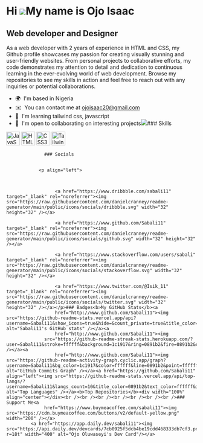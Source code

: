 Hi ![](https://user-images.githubusercontent.com/18350557/176309783-0785949b-9127-417c-8b55-ab5a4333674e.gif)My name is Ojo Isaac
=================================================================================================================================

Web developer and Designer
--------------------------

As a web developer with 2 years of experience in HTML and CSS, my Github profile showcases my passion for creating visually stunning and user-friendly websites. From personal projects to collaborative efforts, my code demonstrates my attention to detail and dedication to continuous learning in the ever-evolving world of web development. Browse my repositories to see my skills in action and feel free to reach out with any inquiries or potential collaborations.

*   🌍  I'm based in Nigeria
*   ✉️  You can contact me at [ojoisaac20@gmail.com](mailto:ojoisaac20@gmail.com)
*   🧠  I'm learning tailwind css, javascript
*   🤝  I'm open to collaborating on interesting projects<a href="https://www.github.com/Sabali11" target="_blank" rel="noreferrer"><img
                  src="https://img.shields.io/github/followers/Sabali11?logo=github&style=for-the-badge&color=0891b2&labelColor=1c1917" /></a>### Skills 
<p align="left">
<a href="https://developer.mozilla.org/en-US/docs/Web/JavaScript" target="_blank" rel="noreferrer"><img src="https://raw.githubusercontent.com/danielcranney/readme-generator/main/public/icons/skills/javascript-colored.svg" width="36" height="36" alt="JavaScript" /></a>
<a href="https://developer.mozilla.org/en-US/docs/Glossary/HTML5" target="_blank" rel="noreferrer"><img src="https://raw.githubusercontent.com/danielcranney/readme-generator/main/public/icons/skills/html5-colored.svg" width="36" height="36" alt="HTML5" /></a>
<a href="https://www.w3.org/TR/CSS/#css" target="_blank" rel="noreferrer"><img src="https://raw.githubusercontent.com/danielcranney/readme-generator/main/public/icons/skills/css3-colored.svg" width="36" height="36" alt="CSS3" /></a>
<a href="https://tailwindcss.com/" target="_blank" rel="noreferrer"><img src="https://raw.githubusercontent.com/danielcranney/readme-generator/main/public/icons/skills/tailwindcss-colored.svg" width="36" height="36" alt="TailwindCSS" /></a>
</p>
                    
                  ### Socials
                  
                  
                <p align="left">
                
                
                          
                      <a href="https://www.dribbble.com/sabali11" target="_blank" rel="noreferrer"><img src="https://raw.githubusercontent.com/danielcranney/readme-generator/main/public/icons/socials/dribbble.svg" width="32" height="32" /></a>
                          
                      <a href="https://www.github.com/Sabali11" target="_blank" rel="noreferrer"><img src="https://raw.githubusercontent.com/danielcranney/readme-generator/main/public/icons/socials/github.svg" width="32" height="32" /></a>
                          
                      <a href="https://www.stackoverflow.com/users/sabali" target="_blank" rel="noreferrer"><img src="https://raw.githubusercontent.com/danielcranney/readme-generator/main/public/icons/socials/stackoverflow.svg" width="32" height="32" /></a>
                          
                      <a href="https://www.twitter.com/@Isik_11" target="_blank" rel="noreferrer"><img src="https://raw.githubusercontent.com/danielcranney/readme-generator/main/public/icons/socials/twitter.svg" width="32" height="32" /></a></p>### Badges<b>My GitHub Stats</b><a
                      href="http://www.github.com/Sabali11"><img src="https://github-readme-stats.vercel.app/api?username=Sabali11&show_icons=true&hide=&count_private=true&title_color=0891b2&text_color=ffffff&icon_color=0891b2&bg_color=1c1917&hide_border=true&show_icons=true" alt="Sabali11's GitHub stats" /></a><a
                      href="http://www.github.com/Sabali11"><img
                  src="https://github-readme-streak-stats.herokuapp.com/?user=Sabali11&stroke=ffffff&background=1c1917&ring=0891b2&fire=0891b2&currStreakNum=ffffff&currStreakLabel=0891b2&sideNums=ffffff&sideLabels=ffffff&dates=ffffff&hide_border=true" /></a><a
                      href="http://www.github.com/Sabali11"><img src="https://github-readme-activity-graph.cyclic.app/graph?username=Sabali11&bg_color=1c1917&color=ffffff&line=0891b2&point=ffffff&area_color=1c1917&area=true&hide_border=true&custom_title=GitHub%20Commits%20Graph" alt="GitHub Commits Graph" /></a><a href="https://github.com/Sabali11" align="left"><img src="https://github-readme-stats.vercel.app/api/top-langs/?username=Sabali11&langs_count=10&title_color=0891b2&text_color=ffffff&icon_color=0891b2&bg_color=1c1917&hide_border=true&locale=en&custom_title=Top%20%Languages" alt="Top Languages" /></a><b>Top Repositories</b><div width="100%" align="center"></div><br /><br /><br /><br /><br /><br /><br />### Support Me<a
                  href="https://www.buymeacoffee.com/sabali11"><img src="https://cdn.buymeacoffee.com/buttons/v2/default-yellow.png" width="200" /></a>
             <a href="https://app.daily.dev/sabali11"><img src="https://api.daily.dev/devcards/7cb0925f5dcb4be19cdd468333db7cf3.png?r=18t" width="400" alt="Ojo Oluwaseyi's Dev Card"/></a>
